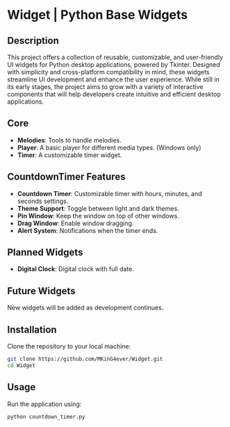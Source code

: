 # Widget | Python Base Widgets

## Description

This project offers a collection of reusable, customizable, and user-friendly UI widgets for Python desktop applications, powered by Tkinter. Designed with simplicity and cross-platform compatibility in mind, these widgets streamline UI development and enhance the user experience. While still in its early stages, the project aims to grow with a variety of interactive components that will help developers create intuitive and efficient desktop applications.

## Core

- **Melodies**: Tools to handle melodies.
- **Player**: A basic player for different media types. (Windows only)
- **Timer**: A customizable timer widget.

## CountdownTimer Features

- **Countdown Timer**: Customizable timer with hours, minutes, and seconds settings.
- **Theme Support**: Toggle between light and dark themes.
- **Pin Window**: Keep the window on top of other windows.
- **Drag Window**: Enable window dragging.
- **Alert System**: Notifications when the timer ends.

## Planned Widgets

- **Digital Clock**: Digital clock with full date.

## Future Widgets

New widgets will be added as development continues.

## Installation

Clone the repository to your local machine:

```bash
git clone https://github.com/MKinG4ever/Widget.git
cd Widget
```

## Usage

Run the application using:

```bash
python countdown_timer.py
```
